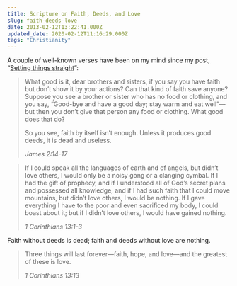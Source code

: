 ```yaml
---
title: Scripture on Faith, Deeds, and Love
slug: faith-deeds-love
date: 2013-02-12T13:22:41.000Z
updated_date: 2020-02-12T11:16:29.000Z
tags: "Christianity"
---
```


A couple of well-known verses have been on my mind since my post, “[Setting things straight](/2013/setting-things-straight/)”:

> What good is it, dear brothers and sisters, if you say you have faith but don’t show it by your actions? Can that kind of faith save anyone? Suppose you see a brother or sister who has no food or clothing, and you say, “Good-bye and have a good day; stay warm and eat well”—but then you don’t give that person any food or clothing. What good does that do?
> 
> So you see, faith by itself isn’t enough. Unless it produces good deeds, it is dead and useless.
> 
> <cite>James 2:14-17</cite>

> If I could speak all the languages of earth and of angels, but didn’t love others, I would only be a noisy gong or a clanging cymbal. If I had the gift of prophecy, and if I understood all of God’s secret plans and possessed all knowledge, and if I had such faith that I could move mountains, but didn’t love others, I would be nothing. If I gave everything I have to the poor and even sacrificed my body, I could boast about it; but if I didn’t love others, I would have gained nothing.
> 
> <cite>1 Corinthians 13:1-3</cite>

Faith without deeds is dead; faith and deeds without love are nothing.

> Three things will last forever—faith, hope, and love—and the greatest of these is love.
> 
> <cite>1 Corinthians 13:13</cite>
